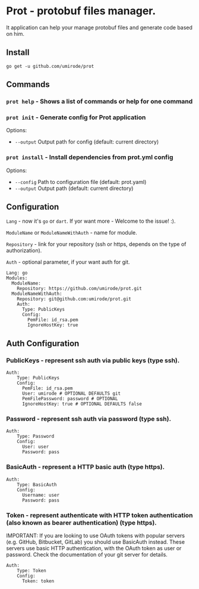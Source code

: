 # Prot - protobuf files manager.

It application can help your manage protobuf files and generate code based on him.

## Install

`go get -u github.com/umirode/prot`

## Commands

### `prot help` - Shows a list of commands or help for one command

### `prot init` - Generate config for Prot application
Options:
* `--output` Output path for config (default: current directory)

### `prot install` - Install dependencies from prot.yml config
Options:
* `--config` Path to configuration file (default: prot.yaml)
* `--output` Output path (default: current directory)

## Configuration
`Lang` - now it's `go` or `dart`. If yor want more - Welcome to the issue! :).

`ModuleName` or `ModuleNameWithAuth` - name for module.

`Repository` - link for your repository (ssh or https, depends on the type of authorization).

`Auth` - optional parameter, if your want auth for git.

```
Lang: go
Modules:
  ModuleName:
    Repository: https://github.com/umirode/prot.git
  ModuleNameWithAuth:
    Repository: git@github.com:umirode/prot.git
    Auth:
      Type: PublicKeys
      Config:
        PemFile: id_rsa.pem
        IgnoreHostKey: true

```

## Auth Configuration

### PublicKeys - represent ssh auth via public keys (type ssh).
```
Auth:
    Type: PublicKeys
    Config:
      PemFile: id_rsa.pem
      User: umirode # OPTIONAL DEFAULTS git
      PemFilePassword: password # OPTIONAL
      IgnoreHostKey: true # OPTIONAL DEFAULTS false
```

### Password - represent ssh auth via password (type ssh).
```
Auth:
    Type: Password
    Config:
      User: user
      Password: pass
```

### BasicAuth - represent a HTTP basic auth (type https).
```
Auth:
    Type: BasicAuth
    Config:
      Username: user
      Password: pass
```

### Token - represent authenticate with HTTP token authentication (also known as bearer authentication) (type https).

IMPORTANT: If you are looking to use OAuth tokens with popular servers (e.g.
GitHub, Bitbucket, GitLab) you should use BasicAuth instead. These servers
use basic HTTP authentication, with the OAuth token as user or password.
Check the documentation of your git server for details.

```
Auth:
    Type: Token
    Config:
      Token: token
```


